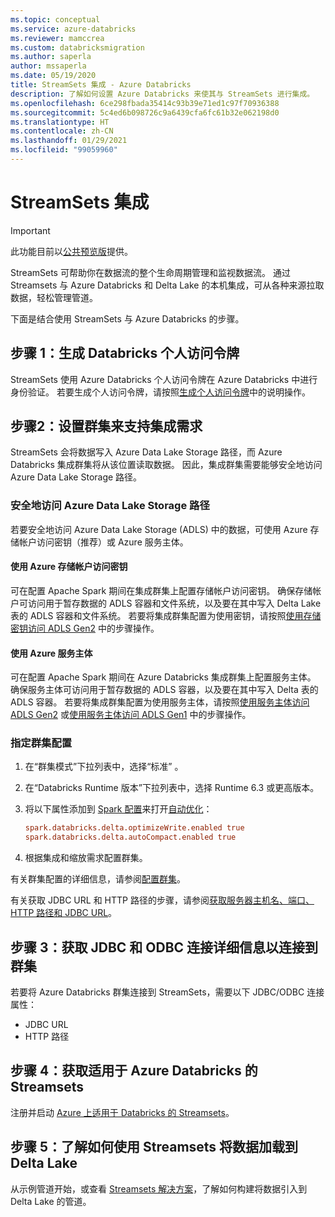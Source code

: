 ```yaml
---
ms.topic: conceptual
ms.service: azure-databricks
ms.reviewer: mamccrea
ms.custom: databricksmigration
ms.author: saperla
author: mssaperla
ms.date: 05/19/2020
title: StreamSets 集成 - Azure Databricks
description: 了解如何设置 Azure Databricks 来使其与 StreamSets 进行集成。
ms.openlocfilehash: 6ce298fbada35414c93b39e71ed1c97f70936388
ms.sourcegitcommit: 5c4ed6b098726c9a6439cfa6fc61b32e062198d0
ms.translationtype: HT
ms.contentlocale: zh-CN
ms.lasthandoff: 01/29/2021
ms.locfileid: "99059960"
---
```

# <a name="streamsets-integration"></a>StreamSets 集成

> [!IMPORTANT]
>
> 此功能目前以[公共预览版](../../release-notes/release-types.md)提供。

StreamSets 可帮助你在数据流的整个生命周期管理和监视数据流。 通过 Streamsets 与 Azure Databricks 和 Delta Lake 的本机集成，可从各种来源拉取数据，轻松管理管道。

下面是结合使用 StreamSets 与 Azure Databricks 的步骤。

## <a name="step-1-generate-a-databricks-personal-access-token"></a><a id="step-1-generate-a-databricks-personal-access-token"> </a><a id="token"> </a>步骤 1：生成 Databricks 个人访问令牌

StreamSets 使用 Azure Databricks 个人访问令牌在 Azure Databricks 中进行身份验证。 若要生成个人访问令牌，请按照[生成个人访问令牌](../../dev-tools/api/latest/authentication.md#token-management)中的说明操作。

## <a name="step-2-set-up-a-cluster-to-support-integration-needs"></a><a id="cluster"> </a><a id="step-2-set-up-a-cluster-to-support-integration-needs"> </a>步骤2：设置群集来支持集成需求

StreamSets 会将数据写入 Azure Data Lake Storage 路径，而 Azure Databricks 集成群集将从该位置读取数据。 因此，集成群集需要能够安全地访问 Azure Data Lake Storage 路径。

### <a name="secure-access-to-an-azure-data-lake-storage-path"></a>安全地访问 Azure Data Lake Storage 路径

若要安全地访问 Azure Data Lake Storage (ADLS) 中的数据，可使用 Azure 存储帐户访问密钥（推荐）或 Azure 服务主体。

#### <a name="use-an-azure-storage-account-access-key"></a>使用 Azure 存储帐户访问密钥

可在配置 Apache Spark 期间在集成群集上配置存储帐户访问密钥。 确保存储帐户可访问用于暂存数据的 ADLS 容器和文件系统，以及要在其中写入 Delta Lake 表的 ADLS 容器和文件系统。 若要将集成群集配置为使用密钥，请按照[使用存储密钥访问 ADLS Gen2](../../data/data-sources/azure/azure-datalake-gen2.md#adls-gen2-access-key) 中的步骤操作。

#### <a name="use-an-azure-service-principal"></a>使用 Azure 服务主体

可在配置 Apache Spark 期间在 Azure Databricks 集成群集上配置服务主体。 确保服务主体可访问用于暂存数据的 ADLS 容器，以及要在其中写入 Delta 表的 ADLS 容器。 若要将集成群集配置为使用服务主体，请按照[使用服务主体访问 ADLS Gen2](../../data/data-sources/azure/azure-datalake-gen2.md#adls-gen2-oauth-2) 或[使用服务主体访问 ADLS Gen1](../../data/data-sources/azure/azure-datalake.md#adls-gen1-oauth-2) 中的步骤操作。

###  <a name="specify-the-cluster-configuration"></a>指定群集配置

1. 在“群集模式”下拉列表中，选择“标准” 。
2. 在“Databricks Runtime 版本”下拉列表中，选择 Runtime 6.3 或更高版本。
3. 将以下属性添加到 [Spark 配置](../../clusters/configure.md#spark-config)来打开[自动优化](../../delta/optimizations/auto-optimize.md)：

   ```ini
   spark.databricks.delta.optimizeWrite.enabled true
   spark.databricks.delta.autoCompact.enabled true
   ```

4. 根据集成和缩放需求配置群集。

有关群集配置的详细信息，请参阅[配置群集](../../clusters/configure.md)。

有关获取 JDBC URL 和 HTTP 路径的步骤，请参阅[获取服务器主机名、端口、HTTP 路径和 JDBC URL](../bi/jdbc-odbc-bi.md#get-server-hostname-port-http-path-and-jdbc-url)。

## <a name="step-3-obtain-jdbc-and-odbc-connection-details-to-connect-to-a-cluster"></a><a id="connection"> </a><a id="step-3-obtain-jdbc-and-odbc-connection-details-to-connect-to-a-cluster"> </a>步骤 3：获取 JDBC 和 ODBC 连接详细信息以连接到群集

若要将 Azure Databricks 群集连接到 StreamSets，需要以下 JDBC/ODBC 连接属性：

* JDBC URL
* HTTP 路径

## <a name="step-4-get-streamsets-for-azure-databricks"></a>步骤 4：获取适用于 Azure Databricks 的 Streamsets

注册并启动 [Azure 上适用于 Databricks 的 Streamsets](https://go.streamsets.com/databricks-connector-azure.html)。

## <a name="step-5-learn-how-to-use-streamsets-to-load-data-into-delta-lake"></a>步骤 5：了解如何使用 Streamsets 将数据加载到 Delta Lake

从示例管道开始，或查看 [Streamsets 解决方案](https://streamsets.com/documentation/datacollector/latest/help/index.html?contextID=concept_a5b_wvk_ckb)，了解如何构建将数据引入到 Delta Lake 的管道。